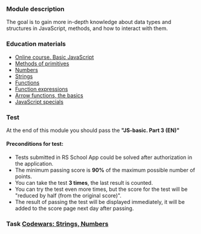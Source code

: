 ### Module description
The goal is to gain more in-depth knowledge about data types and structures in JavaScript, methods, and how to interact with them.

### Education materials
* [Online course. Basic JavaScript](https://www.freecodecamp.org/learn/javascript-algorithms-and-data-structures/#basic-javascript)
* [Methods of primitives](https://javascript.info/primitives-methods)
* [Numbers](https://javascript.info/number)
* [Strings](https://javascript.info/string)
* [Functions](https://javascript.info/function-basics)
* [Function expressions](https://javascript.info/function-expressions)
* [Arrow functions, the basics](https://javascript.info/arrow-functions-basics)
* [JavaScript specials](https://javascript.info/javascript-specials)

### Test
At the end of this module you should pass the **"JS-basic. Part 3 (EN)"**

#### Preconditions for test:
* Tests submitted in RS School App could be solved after authorization in the application.
* The minimum passing score is **90%** of the maximum possible number of points.
* You can take the test **3 times**, the last result is counted.
* You can try the test even more times, but the score for the test will be "reduced by half (from the original score)".
* The result of passing the test will be displayed immediately, it will be added to the score page next day after passing.

### Task [Codewars: Strings, Numbers](../../tasks/codewars/codewars.strings.numbers.md)
